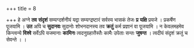 +++
title = 8

+++
हे अग्ने **तव** **संदृशं** सम्यग्दर्शनीयं यद्वा सम्यग्द्रष्टारं सर्वस्य भासकं तेजः **प्र** **यक्षि** प्रयजे । प्रकर्षेण पूजयामि । **उत** अपि च **सुदानवः** सुदानोः शोभनदानस्य तव **क्रतुं** कर्म प्रज्ञानं वा पूजयामि । न केवलमहमेव किन्त्वन्ये **विश्वे** सर्वेऽपि यजमानाः **कामिनः** त्वदनुग्रहात्तैस्तैः कामैः उपेताः सन्तः **जुषन्त** । त्वदीयं संदृशं क्रतुं च सेवन्ते । ।